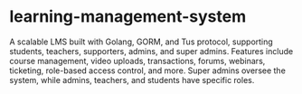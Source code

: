# learning-management-system
A scalable LMS built with Golang, GORM, and Tus protocol, supporting students, teachers, supporters, admins, and super admins. Features include course management, video uploads, transactions, forums, webinars, ticketing, role-based access control, and more. Super admins oversee the system, while admins, teachers, and students have specific roles.
